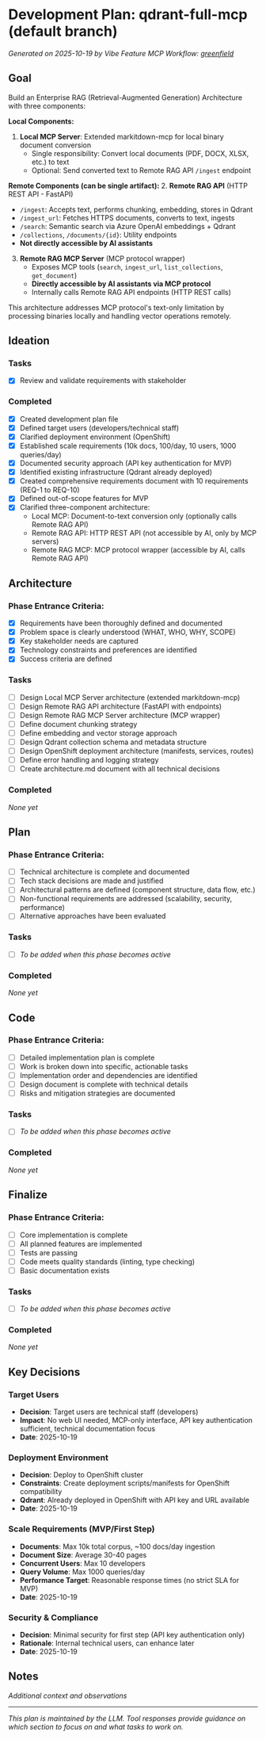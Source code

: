 # Development Plan: qdrant-full-mcp (default branch)

*Generated on 2025-10-19 by Vibe Feature MCP*
*Workflow: [greenfield](https://mrsimpson.github.io/responsible-vibe-mcp/workflows/greenfield)*

## Goal
Build an Enterprise RAG (Retrieval-Augmented Generation) Architecture with three components:

**Local Components:**
1. **Local MCP Server**: Extended markitdown-mcp for local binary document conversion
   - Single responsibility: Convert local documents (PDF, DOCX, XLSX, etc.) to text
   - Optional: Send converted text to Remote RAG API `/ingest` endpoint

**Remote Components (can be single artifact):**
2. **Remote RAG API** (HTTP REST API - FastAPI)
   - `/ingest`: Accepts text, performs chunking, embedding, stores in Qdrant
   - `/ingest_url`: Fetches HTTPS documents, converts to text, ingests
   - `/search`: Semantic search via Azure OpenAI embeddings + Qdrant
   - `/collections`, `/documents/{id}`: Utility endpoints
   - **Not directly accessible by AI assistants**

3. **Remote RAG MCP Server** (MCP protocol wrapper)
   - Exposes MCP tools (`search`, `ingest_url`, `list_collections`, `get_document`)
   - **Directly accessible by AI assistants via MCP protocol**
   - Internally calls Remote RAG API endpoints (HTTP REST calls)

This architecture addresses MCP protocol's text-only limitation by processing binaries locally and handling vector operations remotely.

## Ideation
### Tasks
- [x] Review and validate requirements with stakeholder

### Completed
- [x] Created development plan file
- [x] Defined target users (developers/technical staff)
- [x] Clarified deployment environment (OpenShift)
- [x] Established scale requirements (10k docs, 100/day, 10 users, 1000 queries/day)
- [x] Documented security approach (API key authentication for MVP)
- [x] Identified existing infrastructure (Qdrant already deployed)
- [x] Created comprehensive requirements document with 10 requirements (REQ-1 to REQ-10)
- [x] Defined out-of-scope features for MVP
- [x] Clarified three-component architecture:
  - Local MCP: Document-to-text conversion only (optionally calls Remote RAG API)
  - Remote RAG API: HTTP REST API (not accessible by AI, only by MCP servers)
  - Remote RAG MCP: MCP protocol wrapper (accessible by AI, calls Remote RAG API)

## Architecture

### Phase Entrance Criteria:
- [x] Requirements have been thoroughly defined and documented
- [x] Problem space is clearly understood (WHAT, WHO, WHY, SCOPE)
- [x] Key stakeholder needs are captured
- [x] Technology constraints and preferences are identified
- [x] Success criteria are defined

### Tasks
- [ ] Design Local MCP Server architecture (extended markitdown-mcp)
- [ ] Design Remote RAG API architecture (FastAPI with endpoints)
- [ ] Design Remote RAG MCP Server architecture (MCP wrapper)
- [ ] Define document chunking strategy
- [ ] Define embedding and vector storage approach
- [ ] Design Qdrant collection schema and metadata structure
- [ ] Design OpenShift deployment architecture (manifests, services, routes)
- [ ] Define error handling and logging strategy
- [ ] Create architecture.md document with all technical decisions

### Completed
*None yet*

## Plan

### Phase Entrance Criteria:
- [ ] Technical architecture is complete and documented
- [ ] Tech stack decisions are made and justified
- [ ] Architectural patterns are defined (component structure, data flow, etc.)
- [ ] Non-functional requirements are addressed (scalability, security, performance)
- [ ] Alternative approaches have been evaluated

### Tasks
- [ ] *To be added when this phase becomes active*

### Completed
*None yet*

## Code

### Phase Entrance Criteria:
- [ ] Detailed implementation plan is complete
- [ ] Work is broken down into specific, actionable tasks
- [ ] Implementation order and dependencies are identified
- [ ] Design document is complete with technical details
- [ ] Risks and mitigation strategies are documented

### Tasks
- [ ] *To be added when this phase becomes active*

### Completed
*None yet*

## Finalize

### Phase Entrance Criteria:
- [ ] Core implementation is complete
- [ ] All planned features are implemented
- [ ] Tests are passing
- [ ] Code meets quality standards (linting, type checking)
- [ ] Basic documentation exists

### Tasks
- [ ] *To be added when this phase becomes active*

### Completed
*None yet*

## Key Decisions

### Target Users
- **Decision**: Target users are technical staff (developers)
- **Impact**: No web UI needed, MCP-only interface, API key authentication sufficient, technical documentation focus
- **Date**: 2025-10-19

### Deployment Environment
- **Decision**: Deploy to OpenShift cluster
- **Constraints**: Create deployment scripts/manifests for OpenShift compatibility
- **Qdrant**: Already deployed in OpenShift with API key and URL available
- **Date**: 2025-10-19

### Scale Requirements (MVP/First Step)
- **Documents**: Max 10k total corpus, ~100 docs/day ingestion
- **Document Size**: Average 30-40 pages
- **Concurrent Users**: Max 10 developers
- **Query Volume**: Max 1000 queries/day
- **Performance Target**: Reasonable response times (no strict SLA for MVP)
- **Date**: 2025-10-19

### Security & Compliance
- **Decision**: Minimal security for first step (API key authentication only)
- **Rationale**: Internal technical users, can enhance later
- **Date**: 2025-10-19

## Notes
*Additional context and observations*

---
*This plan is maintained by the LLM. Tool responses provide guidance on which section to focus on and what tasks to work on.*
